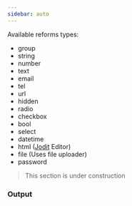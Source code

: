 ```yaml
---
sidebar: auto
---
```


Available reforms types:

- group
- string
- number
- text
- email
- tel
- url
- hidden
- radio
- checkbox
- bool
- select
- datetime
- html ([Jodit](https://xdsoft.net/jodit/) Editor)
- file (Uses file uploader)
- password

> This section is under construction


### Output
